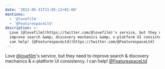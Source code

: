 ```yaml
---
date: '2012-05-31T11:05:12+01:00'
mentions:
  - '@lovefilm'
  - '@FeaturespaceLtd'
description: >-
  Love [@lovefilm](https://twitter.com/@lovefilm)'s service, but they need to
  improve search &amp; discovery mechanics &amp; x-platform UI consistency. I
  can help! [@FeaturespaceLtd](https://twitter.com/@FeaturespaceLtd)
---
```

Love [@lovefilm](https://twitter.com/@lovefilm)'s service, but they need to improve search &amp; discovery mechanics &amp; x-platform UI consistency. I can help! [@FeaturespaceLtd](https://twitter.com/@FeaturespaceLtd)
